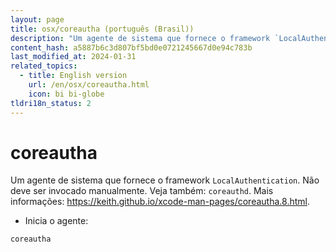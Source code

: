 ```yaml
---
layout: page
title: osx/coreautha (português (Brasil))
description: "Um agente de sistema que fornece o framework `LocalAuthentication`."
content_hash: a5887b6c3d807bf5bd0e0721245667d0e94c783b
last_modified_at: 2024-01-31
related_topics:
  - title: English version
    url: /en/osx/coreautha.html
    icon: bi bi-globe
tldri18n_status: 2
---
```

# coreautha

Um agente de sistema que fornece o framework `LocalAuthentication`.
Não deve ser invocado manualmente. Veja também: `coreauthd`.
Mais informações: <https://keith.github.io/xcode-man-pages/coreautha.8.html>.

- Inicia o agente:

`coreautha`
